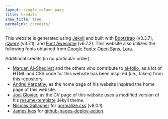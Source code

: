 ```yaml
---
layout: single_column_page 
title: Credits
show_title: true
permalink: /credits/
---
```


This website is generated using [Jekyll](https://jekyllrb.com/) and built with [Bootstrap](https://getbootstrap.com/) (v3.3.7), [jQuery](https://jquery.com/) (v3.7.1), and [Font Awesome](https://fontawesome.com/) (v6.7.2).
This website also utilizes the following fonts obtained from [Google Fonts](https://fonts.google.com/): [Open Sans](https://fonts.google.com/specimen/Open+Sans), [Lora](https://fonts.google.com/specimen/Lora).

Additional credits (in no particular order):
- [Maruan Al-Shedivat](https://maruan.alshedivat.com/) and the others who contribute to [al-folio](https://github.com/alshedivat/al-folio), as a lot of HTML and CSS code for this website has been inspired (i.e., taken) from this repository.
- [Andrej Karpathy](https://karpathy.ai/), as the home page of his website inspired the home page of this website.
- [Joel Glovier](https://joelglovier.com/), as the CV page of this website uses a modified version of his [resume-template](https://github.com/jglovier/resume-template) Jekyll theme.
- [Nicolas Gallagher](http://nicolasgallagher.com/) for [normalize.css](https://github.com/necolas/normalize.css) (v8.0.1).
- [James Ives](https://jamesiv.es/) for [github-pages-deploy-action](https://github.com/JamesIves/github-pages-deploy-action).
